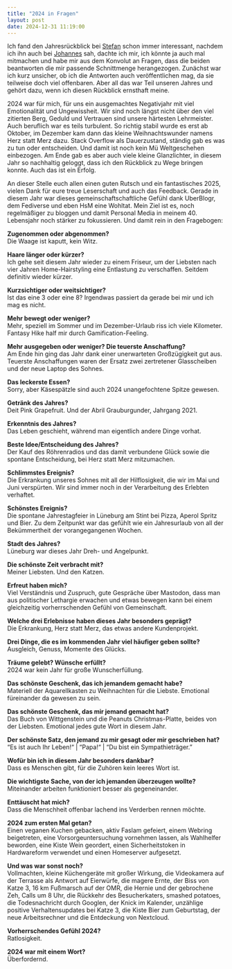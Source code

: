 ```yaml
---
title: "2024 in Fragen"
layout: post
date: 2024-12-31 11:19:00
---
```


Ich fand den Jahresrückblick bei [Stefan](https://stefanproksch.de/blog) schon immer interessant, nachdem ich ihn auch bei [Johannes](https://1ppm.de) sah, dachte ich mir, ich könnte ja auch mal mitmachen und habe mir aus dem Konvolut an Fragen, dass die beiden beantworten die mir passende Schnittmenge herangezogen. Zunächst war ich kurz unsicher, ob ich die Antworten auch veröffentlichen mag, da sie teilweise doch viel offenbaren. Aber all das war Teil unseren Jahres und gehört dazu, wenn ich diesen Rückblick ernsthaft meine.

2024 war für mich, für uns ein ausgemachtes Negativjahr mit viel Emotionalität und Ungewissheit. Wir sind noch längst nicht über den viel zitierten Berg, Geduld und Vertrauen sind unsere härtesten Lehrmeister. Auch beruflich war es teils turbulent. So richtig stabil wurde es erst ab Oktober, im Dezember kam dann das kleine Weihnachtswunder namens Herz statt Merz dazu. Stack Overflow als Dauerzustand, ständig gab es was zu tun oder entscheiden. Und damit ist noch kein Mü Weltgeschehen einbezogen. Am Ende gab es aber auch viele kleine Glanzlichter, in diesem Jahr so nachhaltig geloggt, dass ich den Rückblick zu Wege bringen konnte. Auch das ist ein Erfolg.

An dieser Stelle euch allen einen guten Rutsch und ein fantastisches 2025, vielen Dank für eure treue Leserschaft und auch das Feedback. Gerade in diesem Jahr war dieses gemeinschaftschaftliche Gefühl dank UberBlogr, dem Fediverse und eben HsM eine Wohltat. Mein Ziel ist es, noch regelmäßiger zu bloggen und damit Personal Media in meinem 40. Lebensjahr noch stärker zu fokussieren. Und damit rein in den Fragebogen:

**Zugenommen oder abgenommen?**<br />
Die Waage ist kaputt, kein Witz.

**Haare länger oder kürzer?**<br />
Ich gehe seit diesem Jahr wieder zu einem Friseur, um der Liebsten nach vier Jahren Home-Hairstyling eine Entlastung zu verschaffen. Seitdem definitiv wieder kürzer.

**Kurzsichtiger oder weitsichtiger?**<br />
Ist das eine 3 oder eine 8? Irgendwas passiert da gerade bei mir und ich mag es nicht.

**Mehr bewegt oder weniger?**<br />
Mehr, speziell im Sommer und im Dezember-Urlaub riss ich viele Kilometer. Fantasy Hike half mir durch Gamification-Feeling.

**Mehr ausgegeben oder weniger? Die teuerste Anschaffung?**<br />
Am Ende hin ging das Jahr dank einer unerwarteten Großzügigkeit gut aus. Teuerste Anschaffungen waren der Ersatz zwei zertretener Glasscheiben und der neue Laptop des Sohnes.

**Das leckerste Essen?**<br />
Sorry, aber Käsespätzle sind auch 2024 unangefochtene Spitze gewesen.

**Getränk des Jahres?**<br />
Deit Pink Grapefruit. Und der Abril Grauburgunder, Jahrgang 2021.

**Erkenntnis des Jahres?**<br />
Das Leben geschieht, während man eigentlich andere Dinge vorhat.

**Beste Idee/Entscheidung des Jahres?**<br />
Der Kauf des Röhrenradios und das damit verbundene Glück sowie die spontane Entscheidung, bei Herz statt Merz mitzumachen.

**Schlimmstes Ereignis?**<br />
Die Erkrankung unseres Sohnes mit all der Hilflosigkeit, die wir im Mai und Juni verspürten. Wir sind immer noch in der Verarbeitung des Erlebten verhaftet.

**Schönstes Ereignis?**<br />
Die spontane Jahrestagfeier in Lüneburg am Stint bei Pizza, Aperol Spritz und Bier. Zu dem Zeitpunkt war das gefühlt wie ein Jahresurlaub von all der Bekümmertheit der vorangegangenen Wochen.

**Stadt des Jahres?**<br />
Lüneburg war dieses Jahr Dreh- und Angelpunkt.

**Die schönste Zeit verbracht mit?**<br />
Meiner Liebsten. Und den Katzen.

**Erfreut haben mich?**<br />
Viel Verständnis und Zuspruch, gute Gespräche über Mastodon, dass man aus politischer Lethargie erwachen und etwas bewegen kann bei einem gleichzeitig vorherrschenden Gefühl von Gemeinschaft.

**Welche drei Erlebnisse haben dieses Jahr besonders geprägt?**<br />
Die Erkrankung, Herz statt Merz, das etwas andere Kundenprojekt.

**Drei Dinge, die es im kommenden Jahr viel häufiger geben sollte?**<br />
Ausgleich, Genuss, Momente des Glücks.

**Träume gelebt? Wünsche erfüllt?**<br />
2024 war kein Jahr für große Wunscherfüllung.

**Das schönste Geschenk, das ich jemandem gemacht habe?**<br />
Materiell der Aquarellkasten zu Weihnachten für die Liebste. Emotional füreinander da gewesen zu sein.

**Das schönste Geschenk, das mir jemand gemacht hat?**<br />
Das Buch von Wittgenstein und die Peanuts Christmas-Platte, beides von der Liebsten. Emotional jedes gute Wort in diesem Jahr.

**Der schönste Satz, den jemand zu mir gesagt oder mir geschrieben hat?**<br />
“Es ist auch Ihr Leben!“ | “Papa!“ | “Du bist ein Sympathieträger.”

**Wofür bin ich in diesem Jahr besonders dankbar?**<br />
Dass es Menschen gibt, für die Zuhören kein leeres Wort ist.

**Die wichtigste Sache, von der ich jemanden überzeugen wollte?**<br />
Miteinander arbeiten funktioniert besser als gegeneinander.

**Enttäuscht hat mich?**<br />
Dass die Menschheit offenbar lachend ins Verderben rennen möchte.

**2024 zum ersten Mal getan?**<br />
Einen veganen Kuchen gebacken, aktiv Faslam gefeiert, einem Webring beigetreten, eine Vorsorgeuntersuchung vornehmen lassen, als Wahlhelfer beworden, eine Kiste Wein geordert, einen Sicherheitstoken in Hardwareform verwendet und einen Homeserver aufgesetzt.

**Und was war sonst noch?**<br />
Vollmachten, kleine Küchengeräte mit großer Wirkung, die Videokamera auf der Terrasse als Antwort auf Eierwürfe, die magere Ernte, der Biss von Katze 3, 16 km Fußmarsch auf der OMR, die Hernie und der gebrochene Zeh, Calls um 8 Uhr, die Rückkehr des Besucherkaters, smashed potatoes, die Todesnachricht durch Googlen, der Knick im Kalender, unzählige positive Verhaltensupdates bei Katze 3, die Kiste Bier zum Geburtstag, der neue Arbeitsrechner und die Entdeckung von Nextcloud.

**Vorherrschendes Gefühl 2024?**<br />
Ratlosigkeit.

**2024 war mit einem Wort?**<br />
Überfordernd.